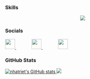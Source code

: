 ### Skills
<p align="center">
  <a href="https://skillicons.dev">
    <img src="https://skillicons.dev/icons?i=c,cs,cpp,py,js,java,html,css,dotnet,angular,bootstrap,npm,mysql,visualstudio,vscode,eclipse,figma,wordpress,git,github," />
  </a>
</p>

### Socials

<p align="left"> 
  <a href="https://www.github.com/nhatriet" target="_blank" rel="noreferrer" style="margin-right: 50;"> 
    <picture> 
      <source media="(prefers-color-scheme: dark)" srcset="https://raw.githubusercontent.com/danielcranney/readme-generator/main/public/icons/socials/github-dark.svg" /> <source media="(prefers-color-scheme: light)" srcset="https://raw.githubusercontent.com/danielcranney/readme-generator/main/public/icons/socials/github.svg" /> 
      <img src="https://raw.githubusercontent.com/danielcranney/readme-generator/main/public/icons/socials/github.svg" width="32" height="32" /> 
    </picture> 
  </a> 
  <a href="https://www.linkedin.com/in/nhatriet" target="_blank" rel="noreferrer" style="margin-right: 50;"> 
    <picture>
      <source media="(prefers-color-scheme: dark)" srcset="https://raw.githubusercontent.com/danielcranney/readme-generator/main/public/icons/socials/linkedin-dark.svg" /> <source media="(prefers-color-scheme: light)" srcset="https://raw.githubusercontent.com/danielcranney/readme-generator/main/public/icons/socials/linkedin.svg" /> 
      <img src="https://raw.githubusercontent.com/danielcranney/readme-generator/main/public/icons/socials/linkedin.svg" width="32" height="32" /> 
    </picture> 
  </a>
  <a href="http://www.instagram.com/dec.24_/" target="_blank" rel="noreferrer" style="margin-right: 50;"> 
    <picture> 
      <source media="(prefers-color-scheme: dark)" srcset="https://raw.githubusercontent.com/danielcranney/readme-generator/main/public/icons/socials/instagram-dark.svg" /> <source media="(prefers-color-scheme: light)" srcset="https://raw.githubusercontent.com/danielcranney/readme-generator/main/public/icons/socials/instagram.svg" /> 
      <img src="https://raw.githubusercontent.com/danielcranney/readme-generator/main/public/icons/socials/instagram.svg" width="32" height="32" /> 
    </picture> 
  </a> 
</p>

### GitHub Stats

<a href="http://www.github.com/nhatriet">
  <img src="https://github-readme-stats.vercel.app/api?username=nhatriet&show_icons=true&hide=&count_private=true&title_color=000000&text_color=000000&icon_color=000000&bg_color=ffffff&hide_border=true&show_icons=true" alt="nhatriet's GitHub stats" />
</a>

<a href="http://www.github.com/nhatriet">
  <img src="https://github-readme-streak-stats.herokuapp.com/?user=nhatriet&stroke=000000&background=ffffff&ring=000000&fire=000000&currStreakNum=000000&currStreakLabel=000000&sideNums=000000&sideLabels=000000&dates=000000&hide_border=true" />
</a>
